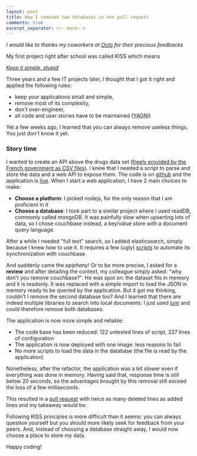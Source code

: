 ```yaml
---
layout: post
title: How I removed two databases in one pull request
comments: true
excerpt_separator: <!--more-->
---
```

*I would like to thanks my coworkers at [Octo](https://www.octo.com/en) for their precious
feedbacks*

My first project right after school was called KISS which means

*[Keep it simple, stupid](https://en.wikipedia.org/wiki/KISS_principle)*


Three years and a few IT projects later, I thought that I got it right and applied the following rules:

* keep your applications small and simple,
* remove most of its complexity,
* don't over-engineer,
* all code and user stories have to be maintained (<abbr title="You Ain't Gonna Need It">YAGNI</abbr>)


Yet a few weeks ago, I learned that you can always remove useless things. You just don't know it yet.

<!--more-->

### Story time

I wanted to create an API above the drugs data set ([freely provided by the French government as CSV files](https://www.data.gouv.fr/fr/datasets/base-de-donnees-publique-des-medicaments-base-officielle/)). I knew that I needed a script to parse and store the data and a web API to expose them. The code is on [github](https://github.com/sgmap/api-medicaments) and the application is [live](http://medicaments.api.gouv.fr).
When I start a web application, I have 2 main choices to make:

* **Choose a platform**: I picked nodejs, for the only reason that I am proficient in it
* **Choose a database**: I took part to a similar project where I used readDB, commonly called mongoDB. It was painfully slow when upserting lots of data, so I chose couchbase instead, a key/value store with a document query language.

After a while I needed "full text" search, so I added elasticsearch, simply because I knew how to use it. It requires a few (ugly) [scripts](https://github.com/sgmap/api-medicaments/blob/de576c3cebd78b3bc80ba3b272669b06718c6e51/bin/prepareDataBase.sh) to automate its synchronization with couchbase.


And suddenly came the *epiphany*! Or to be more precise, I asked for a **review** and after detailing the context, my colleague simply asked: "why don't you remove couchbase?". He was spot on: the dataset fits in memory and it is readonly.
It was replaced with a simple import to load the JSON in memory ready to be queried by the application.
But it got me thinking, couldn’t I remove the second database too? And I learned that there are indeed multiple libraries to search into local documents: I just used [lunr](http://lunrjs.com/) and could therefore remove both databases.


The application is now more simple and reliable:

* The code base has been reduced: 122 untested lines of script, 227 lines of configuration
* The application is now deployed with one image: less reasons to fail
* No more scripts to load the data in the database (the file is read by the application)


Nonetheless, after the refactor, the application was a bit slower even if everything was done in memory. Having said that, response time is still below 20 seconds, so the advantages brought by this removal still exceed the loss of a few milliseconds.


This resulted in a [pull request](https://github.com/sgmap/api-medicaments/pull/12) with twice as many deleted lines as added lines and my takeaway would be:

Following KISS principles is more difficult than it seems: you can always question yourself but you should more likely seek for feedback from your peers. And, instead of choosing a database straight away, I would now choose a place to store my data.


Happy coding!
